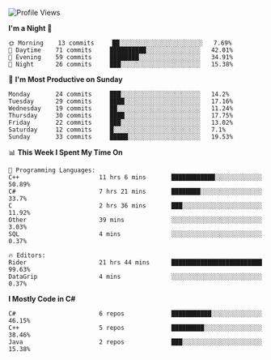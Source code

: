 <!--START_SECTION:waka-->
![Profile Views](http://img.shields.io/badge/Profile%20Views-0-blue)

**I'm a Night 🦉** 

```text
🌞 Morning    13 commits     ██░░░░░░░░░░░░░░░░░░░░░░░   7.69% 
🌆 Daytime    71 commits     ██████████░░░░░░░░░░░░░░░   42.01% 
🌃 Evening    59 commits     ████████░░░░░░░░░░░░░░░░░   34.91% 
🌙 Night      26 commits     ███░░░░░░░░░░░░░░░░░░░░░░   15.38%

```
📅 **I'm Most Productive on Sunday** 

```text
Monday       24 commits     ███░░░░░░░░░░░░░░░░░░░░░░   14.2% 
Tuesday      29 commits     ████░░░░░░░░░░░░░░░░░░░░░   17.16% 
Wednesday    19 commits     ██░░░░░░░░░░░░░░░░░░░░░░░   11.24% 
Thursday     30 commits     ████░░░░░░░░░░░░░░░░░░░░░   17.75% 
Friday       22 commits     ███░░░░░░░░░░░░░░░░░░░░░░   13.02% 
Saturday     12 commits     █░░░░░░░░░░░░░░░░░░░░░░░░   7.1% 
Sunday       33 commits     █████░░░░░░░░░░░░░░░░░░░░   19.53%

```


📊 **This Week I Spent My Time On** 

```text
💬 Programming Languages: 
C++                      11 hrs 6 mins       ████████████░░░░░░░░░░░░░   50.89% 
C#                       7 hrs 21 mins       ████████░░░░░░░░░░░░░░░░░   33.7% 
C                        2 hrs 36 mins       ███░░░░░░░░░░░░░░░░░░░░░░   11.92% 
Other                    39 mins             ░░░░░░░░░░░░░░░░░░░░░░░░░   3.03% 
SQL                      4 mins              ░░░░░░░░░░░░░░░░░░░░░░░░░   0.37%

🔥 Editors: 
Rider                    21 hrs 44 mins      █████████████████████████   99.63% 
DataGrip                 4 mins              ░░░░░░░░░░░░░░░░░░░░░░░░░   0.37%

```

**I Mostly Code in C#** 

```text
C#                       6 repos             ███████████░░░░░░░░░░░░░░   46.15% 
C++                      5 repos             █████████░░░░░░░░░░░░░░░░   38.46% 
Java                     2 repos             ███░░░░░░░░░░░░░░░░░░░░░░   15.38%

```



<!--END_SECTION:waka-->
